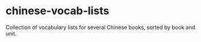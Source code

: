# chinese-vocab-lists
Collection of vocabulary lists for several Chinese books, sorted by book and unit.
